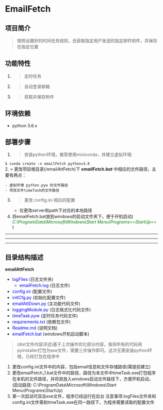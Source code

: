 # EmailFetch

## 项目简介
> 按照设置好的时间任务规则，去获取指定用户发送的指定邮件附件，并保存在指定位置
## 功能特性
1. > 定时任务
2. > 自动登录邮箱
3. > 获取并保存附件
## 环境依赖
- python 3.6.x
## 部署步骤
1. > 安装python环境，推荐使用miniconda，并建立虚拟环境:

`$ conda create -n emailFetch python=3.6`  
2. > 更改项目根目录(/emailAttFetch)下 ***emailFetch.bat*** 中相应的文件路径，主要有两点：

    - 虚拟环境 python.pyw 的文件路径
    - 项目文件timeTask的文件路径
3. > 更改 config.ini 相应的配置   
    - 仅更改server和path下对应的本地路径
4. 将emailFetch.bat放到windows的启动文件夹下，便于开机启动(<font color=green>  *C:\ProgramData\Microsoft\Windows\Start Menu\Programs\==StartUp==*</font>  )
---
---
---
## 目录结构描述
**emailAttFetch**
- <font color=blue>logFiles</font>  (日志文件夹)
    - <font color=blue>emailFetch.log</font>  (日志文件)
- <font color=blue>config.ini</font>  (配置文件)
- <font color=blue>initCfg.py</font>  (初始化配置文件)
- <font color=blue>emailAttDown.py</font>  (主功能代码文件)
- <font color=blue>loggingModule.py</font>  (日志格式化代码文件)
- <font color=blue>timeTask.pyw</font>  (定时任务代码文件)
- <font color=blue>requirements.txt</font>  (依赖包文件)
- <font color=blue>Readme.md</font>  (说明文档)
- <font color=blue>emailFetch.bat</font> (windows开机启动脚本)

> (dist文件内容详述)基于上次操作优化部分内容，我将所有的代码用pyinstaller打包为exe文件，需要三步操作即可。这次无需安装python环境，已经打包在程序中
1. 更改config.ini文件中的内容，包括email信息和文件存储路径(需提前建立)
2. 更改emailFetch_1.bat文件中的路径，路径为本文件中timeTask.exe打包程序在本机的文件路径，并将其放入windows启动文件路径下，方便开机启动，(启动路径: C:\ProgramData\Microsoft\Windows\Start Menu\Programs\StartUp)
3. 第一次启动可双击exe文件，程序已经运行在后台
注意事项:logFiles文件夹和config.ini文件需和timeTask.exe在同一路径下，为程序需要读取的配置文件